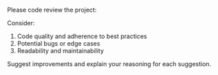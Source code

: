 Please code review the project:

Consider:
1. Code quality and adherence to best practices
2. Potential bugs or edge cases
3. Readability and maintainability

Suggest improvements and explain your reasoning for each suggestion.